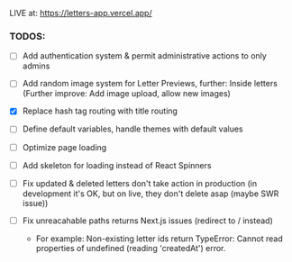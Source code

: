 LIVE at: https://letters-app.vercel.app/

### TODOS:

- [ ] Add authentication system & permit administrative actions to only admins
- [ ] Add random image system for Letter Previews, further: Inside letters (Further improve: Add image upload, allow new images)
- [x] Replace hash tag routing with title routing
- [ ] Define default variables, handle themes with default values
- [ ] Optimize page loading
- [ ] Add skeleton for loading instead of React Spinners

- [ ] Fix updated & deleted letters don't take action in production (in development it's OK, but on live, they don't delete asap (maybe SWR issue))

- [ ] Fix unreacahable paths returns Next.js issues (redirect to / instead)
    - For example: Non-existing letter ids return TypeError: Cannot read properties of undefined (reading 'createdAt') error.
